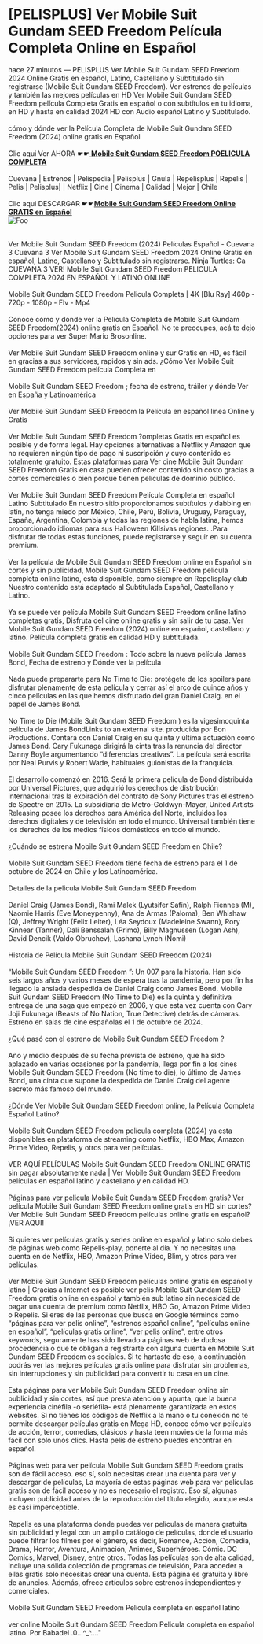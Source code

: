 <h1>[PELISPLUS] Ver Mobile Suit Gundam SEED Freedom Película Completa Online en Español</h1>


<div class="list-description"><p>hace 27 minutos — PELISPLUS Ver Mobile Suit Gundam SEED Freedom 2024 Online Gratis en español, Latino, Castellano y Subtitulado sin registrarse (Mobile Suit Gundam SEED Freedom). Ver estrenos de películas y también las mejores películas en HD Ver Mobile Suit Gundam SEED Freedom película Completa Gratis en español o con subtítulos en tu idioma, en HD y hasta en calidad 2024 HD con Audio español Latino y Subtitulado.<br><br>cómo y dónde ver la Película Completa de Mobile Suit Gundam SEED Freedom (2024) online gratis en Español<br><br>Clic aqui Ver AHORA ☛☛<b><u><a href="https://stream.evmovies.com/es/movie/1146972/seed-freedom.hhtml"> Mobile Suit Gundam SEED Freedom POELICULA COMPLETA</a></u></b><br><br>Cuevana | Estrenos | Pelispedia | Pelisplus | Gnula | Repelisplus | Repelis | Pelis | Pelisplus| | Netflix | Cine | Cinema | Calidad | Mejor | Chile<br><br>Clic aqui DESCARGAR ☛☛<b><u><a href="https://stream.evmovies.com/es/movie/1146972/seed-freedom.hhtml">Mobile Suit Gundam SEED Freedom Online GRATIS en Español</a></u></b><br>
<img src="https://camo.githubusercontent.com/917e6ed5c302499242165dcc02bdbce85c075fd21b35918eb9c0b771855261b8/68747470733a2f2f7374617469632e7769787374617469632e636f6d2f6d656469612f6232343966395f61646163386637306662336634356238383639313639366337376465313866337e6d76322e676966" alt="Foo" style="max-width: 100%;">




<br>Ver Mobile Suit Gundam SEED Freedom (2024) Películas Español - Cuevana 3 Cuevana 3 Ver Mobile Suit Gundam SEED Freedom 2024 Online Gratis en español, Latino, Castellano y Subtitulado sin registrarse. Ninja Turtles: Ca CUEVANA 3 VER! Mobile Suit Gundam SEED Freedom PELICULA COMPLETA 2024 EN ESPAÑOL Y LATINO ONLINE<br><br>Mobile Suit Gundam SEED Freedom Pelicula Completa | 4K [Blu Ray] 460p - 720p - 1080p - Flv - Mp4<br><br>Conoce cómo y dónde ver la Película Completa de Mobile Suit Gundam SEED Freedom(2024) online gratis en Español. No te preocupes, acá te dejo opciones para ver Super Mario Brosonline.<br><br>Ver Mobile Suit Gundam SEED Freedom online y sur Gratis en HD, es fácil en gracias a sus servidores, rapidos y sin ads. ¿Cómo Ver Mobile Suit Gundam SEED Freedom película Completa en<br><br>Mobile Suit Gundam SEED Freedom ; fecha de estreno, tráiler y dónde Ver en España y Latinoamérica<br><br>Ver Mobile Suit Gundam SEED Freedom la Película en español línea Online y Gratis<br><br>Ver Mobile Suit Gundam SEED Freedom ?ompletas Gratis en español es posible y de forma legal. Hay opciones alternativas a Netflix y Amazon que no requieren ningún tipo de pago ni suscripción y cuyo contenido es totalmente gratuito. Estas plataformas para Ver cine Mobile Suit Gundam SEED Freedom Gratis en casa pueden ofrecer contenido sin costo gracias a cortes comerciales o bien porque tienen películas de dominio público.<br><br>Ver Mobile Suit Gundam SEED Freedom Película Completa en español Latino Subtitulado En nuestro sitio proporcionamos subtítulos y dabbing en latín, no tenga miedo por México, Chile, Perú, Bolivia, Uruguay, Paraguay, España, Argentina, Colombia y todas las regiones de habla latina, hemos proporcionado idiomas para sus Halloween Killsivas regiones. .Para disfrutar de todas estas funciones, puede registrarse y seguir en su cuenta premium.<br><br>Ver la película de Mobile Suit Gundam SEED Freedom online en Español sin cortes y sin publicidad, Mobile Suit Gundam SEED Freedom pelicula completa online latino, esta disponible, como siempre en Repelisplay club Nuestro contenido está adaptado al Subtitulada Español, Castellano y Latino.<br><br>Ya se puede ver película Mobile Suit Gundam SEED Freedom online latino completas gratis, Disfruta del cine online gratis y sin salir de tu casa. Ver Mobile Suit Gundam SEED Freedom (2024) online en español, castellano y latino. Película completa gratis en calidad HD y subtitulada.<br><br>Mobile Suit Gundam SEED Freedom : Todo sobre la nueva película James Bond, Fecha de estreno y Dónde ver la película<br><br>Nada puede prepararte para No Time to Die: protégete de los spoilers para disfrutar plenamente de esta película y cerrar así el arco de quince años y cinco películas en las que hemos disfrutado del gran Daniel Craig. en el papel de James Bond.<br><br>No Time to Die (Mobile Suit Gundam SEED Freedom ) es la vigesimoquinta película de James BondLinks to an external site. producida por Eon Productions. Contará con Daniel Craig en su quinta y última actuación como James Bond. Cary Fukunaga dirigirá la cinta tras la renuncia del director Danny Boyle argumentando “diferencias creativas”. La película será escrita por Neal Purvis y Robert Wade, habituales guionistas de la franquicia.<br><br>El desarrollo comenzó en 2016. Será la primera película de Bond distribuida por Universal Pictures, que adquirió los derechos de distribución internacional tras la expiración del contrato de Sony Pictures tras el estreno de Spectre en 2015. La subsidiaria de Metro-Goldwyn-Mayer, United Artists Releasing posee los derechos para América del Norte, incluidos los derechos digitales y de televisión en todo el mundo. Universal también tiene los derechos de los medios físicos domésticos en todo el mundo.<br><br>¿Cuándo se estrena Mobile Suit Gundam SEED Freedom en Chile?<br><br>Mobile Suit Gundam SEED Freedom tiene fecha de estreno para el 1 de octubre de 2024 en Chile y los Latinoamérica.<br><br>Detalles de la pelicula Mobile Suit Gundam SEED Freedom<br><br>Daniel Craig (James Bond), Rami Malek (Lyutsifer Safin), Ralph Fiennes (M), Naomie Harris (Eve Moneypenny), Ana de Armas (Paloma), Ben Whishaw (Q), Jeffrey Wright (Felix Leiter), Léa Seydoux (Madeleine Swann), Rory Kinnear (Tanner), Dali Benssalah (Primo), Billy Magnussen (Logan Ash), David Dencik (Valdo Obruchev), Lashana Lynch (Nomi)<br><br>Historia de Película Mobile Suit Gundam SEED Freedom (2024)<br><br>“Mobile Suit Gundam SEED Freedom ”: Un 007 para la historia. Han sido seis largos años y varios meses de espera tras la pandemia, pero por fin ha llegado la ansiada despedida de Daniel Craig como James Bond. Mobile Suit Gundam SEED Freedom (No Time to Die) es la quinta y definitiva entrega de una saga que empezó en 2006, y que esta vez cuenta con Cary Joji Fukunaga (Beasts of No Nation, True Detective) detrás de cámaras. Estreno en salas de cine españolas el 1 de octubre de 2024.<br><br>¿Qué pasó con el estreno de Mobile Suit Gundam SEED Freedom ?<br><br>Año y medio después de su fecha prevista de estreno, que ha sido aplazado en varias ocasiones por la pandemia, llega por fin a los cines Mobile Suit Gundam SEED Freedom (No time to die), lo último de James Bond, una cinta que supone la despedida de Daniel Craig del agente secreto más famoso del mundo.<br><br>¿Dónde Ver Mobile Suit Gundam SEED Freedom online, la Película Completa Español Latino?<br><br>Mobile Suit Gundam SEED Freedom película completa (2024) ya esta disponibles en plataforma de streaming como Netflix, HBO Max, Amazon Prime Video, Repelis, y otros para ver películas.<br><br>VER AQUÍ PELÍCULAS Mobile Suit Gundam SEED Freedom ONLINE GRATIS sin pagar absolutamente nada | Ver Mobile Suit Gundam SEED Freedom películas en español latino y castellano y en calidad HD.<br><br>Páginas para ver pelicula Mobile Suit Gundam SEED Freedom gratis? Ver película Mobile Suit Gundam SEED Freedom online gratis en HD sin cortes? Ver Mobile Suit Gundam SEED Freedom películas online gratis en español? ¡VER AQUI!<br><br>Si quieres ver películas gratis y series online en español y latino solo debes de páginas web como Repelis-play, ponerte al día. Y no necesitas una cuenta en de Netflix, HBO, Amazon Prime Video, Blim, y otros para ver películas.<br><br>Ver Mobile Suit Gundam SEED Freedom películas online gratis en español y latino | Gracias a Internet es posible ver pelis Mobile Suit Gundam SEED Freedom gratis online en español y también sub latino sin necesidad de pagar una cuenta de premium como Netflix, HBO Go, Amazon Prime Video o Repelis. Si eres de las personas que busca en Google términos como “páginas para ver pelis online”, “estrenos español online”, “películas online en español”, “películas gratis online”, “ver pelis online”, entre otros keywords, seguramente has sido llevado a páginas web de dudosa procedencia o que te obligan a registrarte con alguna cuenta en Mobile Suit Gundam SEED Freedom es sociales. Si te hartaste de eso, a continuación podrás ver las mejores películas gratis online para disfrutar sin problemas, sin interrupciones y sin publicidad para convertir tu casa en un cine.<br><br>Esta páginas para ver Mobile Suit Gundam SEED Freedom online sin publicidad y sin cortes, así que presta atención y apunta, que la buena experiencia cinéfila -o seriéfila- está plenamente garantizada en estos websites. Si no tienes los códigos de Netflix a la mano o tu conexión no te permite descargar películas gratis en Mega HD, conoce cómo ver películas de acción, terror, comedias, clásicos y hasta teen movies de la forma más fácil con solo unos clics. Hasta pelis de estreno puedes encontrar en español.<br><br>Páginas web para ver película Mobile Suit Gundam SEED Freedom gratis son de fácil acceso. eso sí, solo necesitas crear una cuenta para ver y descargar de películas, La mayoría de estas páginas web para ver películas gratis son de fácil acceso y no es necesario el registro. Eso sí, algunas incluyen publicidad antes de la reproducción del título elegido, aunque esta es casi imperceptible.<br><br>Repelis es una plataforma donde puedes ver películas de manera gratuita sin publicidad y legal con un amplio catálogo de películas, donde el usuario puede filtrar los filmes por el género, es decir, Romance, Acción, Comedia, Drama, Horror, Aventura, Animación, Animes, Superhéroes. Cómic. DC Comics, Marvel, Disney, entre otros. Todas las películas son de alta calidad, incluye una sólida colección de programas de televisión, Para acceder a ellas gratis solo necesitas crear una cuenta. Esta página es gratuita y libre de anuncios. Además, ofrece artículos sobre estrenos independientes y comerciales.<br><br>Mobile Suit Gundam SEED Freedom Pelicula completa en español latino<br><br>ver online Mobile Suit Gundam SEED Freedom Pelicula completa en español latino. Por Babadel .0...^_^...."</p></div>


